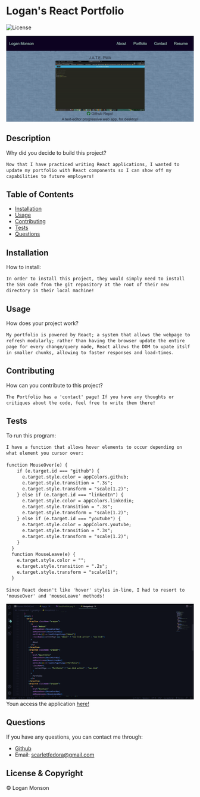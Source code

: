 # Logan's React Portfolio  
![License](https://img.shields.io/badge/license-MIT_License-reg.svg)


![Demonstration of Portfolio.](./Assets/ReactPortfolio.png)

## Description

Why did you decide to build this project?

````
Now that I have practiced writing React applications, I wanted to update my portfolio with React components so I can show off my capabilities to future employers!
````

## Table of Contents

- [Installation](#installation)
- [Usage](#usage)
- [Contributing](#contributing)
- [Tests](#tests)
- [Questions](#questions)

## Installation

How to install:

````
In order to install this project, they would simply need to install the SSN code from the git repository at the root of their new directory in their local machine!
````

## Usage

How does your project work?

````
My portfolio is powered by React; a system that allows the webpage to refresh modularly; rather than having the browser update the entire page for every change/query made, React allows the DOM to upate itslf in smaller chunks, allowing to faster responses and load-times.
````

## Contributing

How can you contribute to this project?

````
The Portfolio has a 'contact' page! If you have any thoughts or critiques about the code, feel free to write them there!
````

## Tests

To run this program:

````
I have a function that allows hover elements to occur depending on what element you cursor over:

function MouseOver(e) {
    if (e.target.id === "github") {
      e.target.style.color = appColors.github;
      e.target.style.transition = ".3s";
      e.target.style.transform = "scale(1.2)";
    } else if (e.target.id === "linkedIn") {
      e.target.style.color = appColors.linkedin;
      e.target.style.transition = ".3s";
      e.target.style.transform = "scale(1.2)";
    } else if (e.target.id === "youtube") {
      e.target.style.color = appColors.youtube;
      e.target.style.transition = ".3s";
      e.target.style.transform = "scale(1.2)";
    }
  }
  function MouseLeave(e) {
    e.target.style.color = "";
    e.target.style.transition = ".2s";
    e.target.style.transform = "scale(1)";
  }

Since React doesn't like 'hover' styles in-line, I had to resort to 'mouseOver' and 'mouseLeave' methods!
````
![Some of the code used in this application.](./Assets/ReactPortfolioCode.png)
Youn access the application [here!](https://loggamon.github.io/my-react-portfolio/)

## Questions

If you have any questions, you can contact me through:

- [Github](https://github.com/Loggamon)
- Email: scarletfedora@gmail.com

## License & Copyright

© Logan Monson